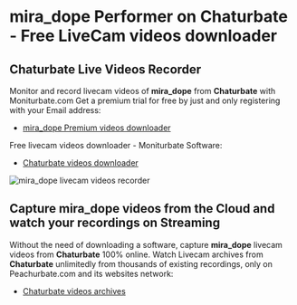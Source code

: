 # mira_dope Performer on Chaturbate - Free LiveCam videos downloader

## Chaturbate Live Videos Recorder

Monitor and record livecam videos of **mira_dope** from **Chaturbate** with Moniturbate.com
Get a premium trial for free by just and only registering with your Email address:
* [mira_dope Premium videos downloader](https://moniturbate.com/request-demo-licence-key.html)

Free livecam videos downloader - Moniturbate Software:
* [Chaturbate videos downloader](https://moniturbate.com/moniturbate-download-software.html)

![mira_dope livecam videos recorder](https://peachurnet.com/templates/moniturbate-software.png)


## Capture mira_dope videos from the Cloud and watch your recordings on Streaming

Without the need of downloading a software, capture **mira_dope** livecam videos from **Chaturbate** 100% online.
Watch Livecam archives from **Chaturbate** unlimitedly from thousands of existing recordings, only on Peachurbate.com and its websites network:
* [Chaturbate videos archives](https://peachurnet.com/)